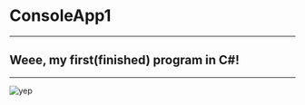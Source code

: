 # ConsoleApp1

---

## Weee, my first(finished) program in C#!

---

![yep](https://media1.giphy.com/media/IaumTNeJTOtIYf5jSZ/giphy.gif?cid=ecf05e47l23em0d1w28wuv8sr0scb22owiug0bsx579jdo3e&rid=giphy.gif&ct=g)
